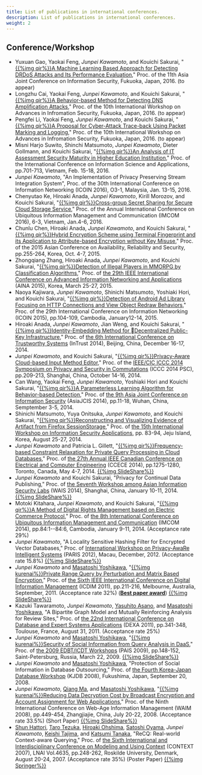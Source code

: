 ```yaml
---
title: List of publications in international conferences.
description: List of publications in international conferences.
weight: 2
---
```


## Conference/Workshop
* Yuxuan Gao, Yaokai Feng, *Junpei Kawamoto*, and Kouichi Sakurai,
"[{{%img qir%}}A Machine Learning Based Approach for Detecting DRDoS Attacks and Its Performance Evaluation](http://hdl.handle.net/2324/1661854),"
  Proc. of the 11th Asia Joint Conference on Information Security, Fukuoka, Japan, 2016. (to appear)
* Longzhu Cai, Yaokai Feng, *Junpei Kawamoto*, and Kouichi Sakurai,
  "[{{%img qir%}}A Behavior-based Method for Detecting DNS Amplification Attacks](http://hdl.handle.net/2324/1657554),"
  Proc. of the 10th International Workshop on Advances in Infromation Security, Fukuoka, Japan, 2016. (to appear)
* Pengfei Li, Yaokai Feng, *Junpei Kawamoto*, and Kouichi Sakurai,
  "[{{%img qir%}}A Proposal for Cyber-Attack Trace-back Using Packet Marking and Logging](http://hdl.handle.net/2324/1657555),"
  Proc. of the 10th International Workshop on Advances in Infromation Security, Fukuoka, Japan, 2016. (to appear)
* Misni Harjo Suwito, Shinchi Matsumoto, *Junpei Kawamoto*, Dieter Gollmann, and Kouichi Sakurai,
  "[{{%img qir%}}An Analysis of IT Assessment Security Maturity in Higher Education Institution](http://hdl.handle.net/2324/1566107),"
  Proc. of the International Conference on Information Science and Applications,
  pp.701-713, Vietnam, Feb. 15-18, 2016.
* *Junpei Kawamoto*,
  "An Implementation of Privacy Preserving Stream Integration System",
  Proc. of the 30th International Conference on Information Networking (ICOIN 2016),
  O3-1, Malaysia, Jan. 13-15, 2016.
* Chenyutao Ke, Hiroaki Anada, *Junpei Kawamoto*, Kirill Morozov, and Kouichi Sakurai,
  "[{{%img qir%}}Cross-group Secret Sharing for Secure Cloud Storage Service](http://hdl.handle.net/2324/1563374),"
  Proc. of the Annual International Conference on Ubiquitous Information Management and Communication (IMCOM 2016),
  6-3, Vietnam, Jan.4-6, 2016.
* Chunlu Chen, Hiroaki Anada, *Junpei Kawamoto*, and Kouichi Sakurai,
  "[{{%img qir%}}Hybrid Encryption Scheme using Terminal Fingerprint and its Application to Attribute-based Encryption without Key Misuse](http://hdl.handle.net/2324/1544167),"
  Proc. of the 2015 Asian Conference on Availability, Reliability and Security,
  pp.255-264, Korea, Oct. 4-7, 2015.
* Zhongqiang Zhang, Hiroaki Anada, *Junpei Kawamoto*, and Kouichi Sakurai,
  "[{{%img qir%}}Detection of Illegal Players in MMORPG by Classification Algorithms](http://hdl.handle.net/2324/1498305),"
  Proc. of [the 29th IEEE International Conference on Advanced Information Networking and Applications](http://voyager.ce.fit.ac.jp/conf/aina/2015/) (AINA 2015),
  Korea, March 25-27, 2015.
* Naoya Kajiwara, *Junpei Kawamoto*, Shinichi Matsumoto, Yoshiaki Hori, and Kouichi Sakurai,
  "[{{%img qir%}}Detection of Android Ad Library Focusing on HTTP Connections and View Object Redraw Behaviors](http://hdl.handle.net/2324/1498304),"
  Proc. of the 29th International Conference on Information Networking (ICOIN 2015),
  pp.104-109, Cambodia, January12-14, 2015.
* Hiroaki Anada, *Junpei Kawamoto*, Jian Weng, and Kouichi Sakurai,
  "[{{%img qir%}}Identity-Embedding Method for Decentralized Public-Key Infrastructure](http://hdl.handle.net/2324/1498306),"
  Proc. of [the 6th International Conference on Trustworthy Systems](http://crypto.fudan.edu.cn/intrust2014/) (InTrust 2014),
  Beijing, China, December 16-17, 2014.
* *Junpei Kawamoto*, and Kouichi Sakurai,
  "[{{%img qir%}}Privacy-Aware Cloud-based Input Method Editor](http://hdl.handle.net/2324/1498307),"
  Proc. of the [IEEE/CIC ICCC 2014 Symposium on Privacy and Security in Commutations](http://www.ieee-iccc.org/) (ICCC 2014 PSC),
  pp.209-213, Shanghai, China, October 14-16, 2014.  
* Can Wang, Yaokai Feng, *Junpei Kawamoto*, Yoshiaki Hori and Kouichi Sakurai,
  "[{{%img qir%}}A Parameterless Learning Algorithm  for Behavior-based Detection](http://hdl.handle.net/2324/1498300),"
  Proc. of [the 9th Asia Joint Conference on Information Security](http://is.hbut.edu.cn/asiajcis2014/) (AsiaJCIS 2014),
  pp.11-18, Wuhan, China, Semptember 3-5, 2014.
* Shinichi Matsumoto, Yuya Onitsuka, *Junpei Kawamoto*, and Kouichi Sakurai,
  "[{{%img qir%}}Reconstructing and Visualizing Evidence of Artifact from Firefox SessionStorage](http://hdl.handle.net/2324/1498290),"
  Proc. of [the 15th International Workshop on Information Security Applications](http://www.wisa.or.kr/),
  pp. 83-94, Jeju Island, Korea, August 25-27, 2014.
* *Junpei Kawamoto* and Patricia L. Gillett,
  "[{{%img qir%}}Frequency-based Constraint Relaxation for Private Query Processing in Cloud Databases](http://hdl.handle.net/2324/1445771),"
  Proc. of [the 27th Annual IEEE Canadian Conference on Electrical and Computer Engineering](http://www.ccece2014.org/) (CCECE 2014),
  pp.1275-1280, Toronto, Canada, May 4-7, 2014.
  [{{%img SlideShare%}}](http://www.slideshare.net/jkawamoto/frequencybased-constraint-relaxation-for-private-query-processing-in-cloud-databases)
* *Junpei Kawamoto* and Kouichi Sakurai,
  "Privacy for Continual Data Publishing,"
  Proc. of [the Seventh Workshop among Asian Information Security Labs](http://wais2014.fudan.edu.cn/) (WAIS 2014),
  Shanghai, China, January 10-11, 2014.
  [{{%img SlideShare%}}](http://www.slideshare.net/jkawamoto/wais2014)
* Motoki Kitahara, *Junpei Kawamoto*, and Kouichi Sakurai,
  "[{{%img qir%}}A Method of Digital Rights Management based on Electric Commerce Protocol](http://hdl.handle.net/2324/1498293),"
  Proc. of [the 8th International Conference on Ubiquitous Information Management and Communication](http://www.icuimc.org/) (IMCOM 2014),
  pp.84:1--84:6, Cambodia, January 9-11, 2014. (Acceptance rate  29%)
* *Junpei Kawamoto*,
  "A Locality Sensitive Hashing Filter for Encrypted Vector Databases,"
  Proc. of [International Workshop on Privacy-AwaRe Intelligent Systems](http://www.ciise.concordia.ca/newsandevents/2012/PARIS12/index.htm) (PARIS 2012),
  Macau, December, 2012. (Acceptance rate 15.8%)
  [{{%img SlideShare%}}](http://www.slideshare.net/jkawamoto/paris2012-kawamoto)
* *Junpei Kawamoto* and [Masatoshi Yoshikawa](http://www.db.soc.i.kyoto-u.ac.jp/~yoshikawa/),
  "[{{%img kurenai%}}Private Range Query by Perturbation and Matrix Based Encryption](http://hdl.handle.net/2433/147946),"
  Proc. of [the Sixth IEEE International Conference on Digital Information Management](http://www.icdim.org/) (ICDIM 2011),
  pp.211-216, Melbourne, Australia, September, 2011. (Acceptance rate 32%)
  (**[Best paper award](http://icdim.org/icdim2011/bpaper.php)**)
  [{{%img SlideShare%}}](http://www.slideshare.net/jkawamoto/private-range-query-by-perturbation-and-matrix-based-encryption)
* Kazuki Tawaramoto, *Junpei Kawamoto*,
  [Yasuhito Asano](http://www.iedu.i.kyoto-u.ac.jp/intro/member/asano),
  and [Masatoshi Yoshikawa](http://www.db.soc.i.kyoto-u.ac.jp/~yoshikawa/),
  "A Bipartite Graph Model and Mutually Reinforcing Analysis for Review Sites,"
  Proc. of [the 22nd International Conference on Database and Expert Systems Applications](http://www.dexa.org/) (DEXA 2011),
  pp.341-348, Toulouse, France, August 31, 2011. (Acceptance rate 25%)
* *Junpei Kawamoto* and [Masatoshi Yoshikawa](http://www.db.soc.i.kyoto-u.ac.jp/~yoshikawa/),
  "[{{%img kurenai%}}Security of Social Information from Query Analysis in DaaS](http://hdl.handle.net/2433/148038),"
  Proc. of [the 2009 EDBT/ICDT Workshops](http://cscdb.nku.edu/pais/) (PAIS 2009),
  pp.148-152, Saint-Petersburg, Russia, March 22, 2009.
  [{{%img SlideShare%}}](http://www.slideshare.net/jkawamoto/security-of-social-information-from-query-analysis-in-daas)
* *Junpei Kawamoto* and [Masatoshi Yoshikawa](http://www.db.soc.i.kyoto-u.ac.jp/~yoshikawa/),
  "Protection of Social Information in Database Outsourcing,"
  Proc. of [the Fourth Korea-Japan Database Workshop](http://www.kde.cs.tsukuba.ac.jp/kjdb2008/) (KJDB 2008),
  Fukushima, Japan, September 20, 2008.
* *Junpei Kawamoto*, [Qiang Ma](http://www.db.soc.i.kyoto-u.ac.jp/~qiang/),
  and [Masatoshi Yoshikawa](http://www.db.soc.i.kyoto-u.ac.jp/~yoshikawa/),
  "[{{%img kurenai%}}Reducing Data Decryption Cost by Broadcast Encryption and Account Assignment for Web Applications](http://hdl.handle.net/2433/147945),"
  Proc. of the Ninth International Conference on Web-Age Information Management (WAIM 2008),
  pp.449-454, Zhangjiajie, China, July 20-22, 2008. (Acceptance rate 33.5%) (Short Paper)
  [{{%img SlideShare%}}](http://www.slideshare.net/jkawamoto/reducing-data-decryption-cost-by-broadcast-encryption-and-account-assignment-for-web-applications)
* [Shun Hattori](http://www2.teu.ac.jp/kmdit/~hattori/index.html),
  [Taro Tezuka](http://xi.kc.tsukuba.ac.jp/taro_e.html),
  [Hiroaki Ohshima](http://www.dl.kuis.kyoto-u.ac.jp/~ohshima/wiki/),
  [Satoshi Oyama](https://sites.google.com/site/oyamasatoshij/), *Junpei Kawamoto*,
  [Keishi Tajima](http://www.dl.soc.i.kyoto-u.ac.jp/~tajima/index-jp.html),
  and [Katsumi Tanaka](http://www.dl.kuis.kyoto-u.ac.jp/~tanaka/index_j.html),
  "ReCQ: Real-world Context-aware Querying,"
  Proc. of [the Sixth International and Interdisciplinary Conference on Modeling and Using Context](http://context-07.ruc.dk/) (CONTEXT 2007),
  LNAI Vol.4635, pp.248-262, Roskilde University, Denmark, August 20-24, 2007. (Acceptance rate 35%) (Poster Paper)
  [{{%img Springer%}}](http://www.springerlink.com/index/k46n523225w40395)
